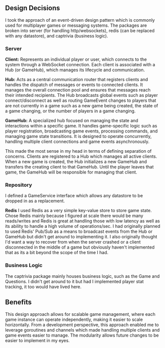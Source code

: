 ## Design Decisions

I took the approach of an event-driven design pattern which is commonly used for multiplayer games or messaging systems. The packages are broken into server (for handling http/websockets), redis (can be replaced with any datastore), and captrivia (business logic).

### Server
__Client:__ Represents an individual player or user, which connects to the system through a WebSocket connection. Each client is associated with a Hub (or GameHub), which manages its lifecycle and communication.


__Hub:__ Acts as a central communication router that registers clients and handles the dispatch of messages or events to connected clients. It manages the overall connection pool and ensures that messages reach their intended recipients. The Hub broadcasts global events such as player connect/disconnect as well as routing GameEvent changes to players that are not currently in a game such as a new game being created, the state of a game changing, or the number of players in a game changing.


__GameHub:__ A specialized hub focused on managing the state and interactions within a specific game. It handles game-specific logic such as player registration, broadcasting game events, processing commands, and managing game state transitions. It is designed to operate concurrently, handling multiple client connections and game events asynchronously.

This made the most sense in my head in terms of defining separation of concerns. Clients are registered to a Hub which manages all active clients. When a new game is created, the Hub initializes a new GameHub and transfers the creating client to that GameHub. Until the player leaves that game, the GameHub will be responsible for managing that client.

### Repository
I defined a GameService interface which allows any datastore to be dropped in as a replacement.

__Redis__ I used Redis as a very simple key-value store to store game state. Chose Redis mainly because I figured at scale there would be many reads/writes and Redis is great at handling those with low latency as well as its ability to handle a high volume of operations/sec. I had originally planned to used Redis' Pub/Sub as a means to broadcast events from the Hub or GameHub but didn't get around to implementing it. I also originally thought I'd want a way to recover from when the server crashed or a client disconnected in the middle of a game but obviously haven't implemented that as its a bit beyond the scope of the time I had.

### Business Logic
The captrivia package mainly houses business logic, such as the Game and Questions. I didn't get around to it but had I implemented player stat tracking, it too would have lived here.

## Benefits

This design approach allows for scalable game management, where each game instance can operate independently, making it easier to scale horizontally. From a development perspective, this approach enabled me to leverage goroutines and channels which made handling multiple clients and game events easier to manage. The modularity allows future changes to be easier to implement in my eyes.

